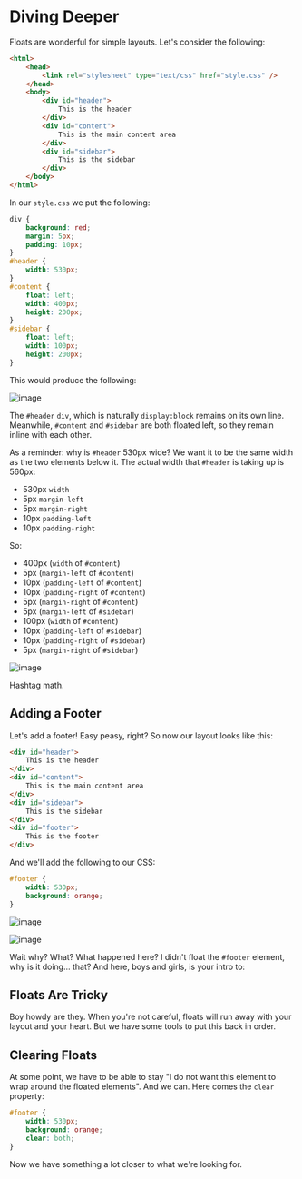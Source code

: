 # Diving Deeper

Floats are wonderful for simple layouts. Let's consider the following:

```html
<html>
	<head>
		<link rel="stylesheet" type="text/css" href="style.css" />
	</head>
	<body>
		<div id="header">
			This is the header
		</div>
		<div id="content">
			This is the main content area
		</div>
		<div id="sidebar">
			This is the sidebar
		</div>
	</body>
</html>	
```

In our `style.css` we put the following:

```css
div {
	background: red;
	margin: 5px;
	padding: 10px;
}
#header {
	width: 530px;
}
#content {
	float: left;
	width: 400px;
	height: 200px;
}
#sidebar {
	float: left;
	width: 100px;
	height: 200px;
}
```
This would produce the following:

![image](http://i.imgur.com/vLo5ITK.png)

The `#header` `div`, which is naturally `display:block` remains on its own line. Meanwhile, `#content` and `#sidebar` are both floated left, so they remain inline with each other.

As a reminder: why is `#header` 530px wide? We want it to be the same width as the two elements below it. The actual width that `#header` is taking up is 560px:

+ 530px `width` 
+ 5px `margin-left` 
+ 5px `margin-right` 
+ 10px `padding-left` 
+ 10px `padding-right`

So: 

+ 400px (`width` of `#content`) 
+ 5px (`margin-left` of `#content`) 
+ 10px (`padding-left` of `#content`) 
+ 10px (`padding-right` of `#content`) 
+ 5px (`margin-right` of `#content`)  
+ 5px (`margin-left` of `#sidebar`) 
+ 100px (`width` of `#content`) 
+ 10px (`padding-left` of `#sidebar`) 
+ 10px (`padding-right` of `#sidebar`)
+ 5px (`margin-right` of `#sidebar`)

![image](http://i.imgur.com/kIqtt3T.png)

Hashtag math.

## Adding a Footer

Let's add a footer! Easy peasy, right? So now our layout looks like this:

```html		
<div id="header">
	This is the header
</div>
<div id="content">
	This is the main content area
</div>
<div id="sidebar">
	This is the sidebar
</div>
<div id="footer">
	This is the footer
</div>
```
And we'll add the following to our CSS:

```css
#footer {
	width: 530px;
	background: orange;
}
```

![image](http://i.imgur.com/xzLqWGL.png)

![image](http://i.imgur.com/58l5u0Y.png)

Wait why? What? What happened here? I didn't float the `#footer` element, why is it doing... that? And here, boys and girls, is your intro to:

## Floats Are Tricky

Boy howdy are they. When you're not careful, floats will run away with your layout and your heart. But we have some tools to put this back in order.

## Clearing Floats

At some point, we have to be able to stay "I do not want this element to wrap around the floated elements". And we can. Here comes the `clear` property:

```css
#footer {
	width: 530px;
	background: orange;
	clear: both;
}
```

Now we have something a lot closer to what we're looking for.


